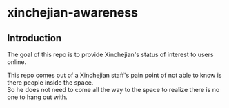 # xinchejian-awareness

## Introduction

The goal of this repo is to provide Xinchejian's status of interest to users online.

This repo comes out of a Xinchejian staff's pain point of not able to know is there people inside the space.  
So he does not need to come all the way to the space to realize there is no one to hang out with.

